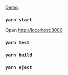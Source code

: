 
[Demo](https://pokemon-game.vercel.app/).


### `yarn start`

Open [http://localhost:3000](http://localhost:3000)

### `yarn test`

### `yarn build`

### `yarn eject`
